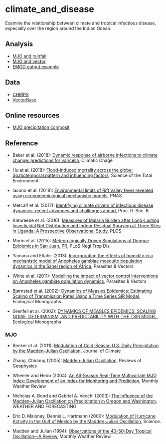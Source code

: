 # climate_and_disease
Examine the relationship between climate and tropical infectious disease, especially over the region around the Indian Ocean.

## Analysis

* [MJO and rainfall](http://nbviewer.jupyter.org/github/wy2136/climate_and_disease/blob/master/MJO_and_vector/rainfall_composite.ipynb)
* [MJO and vector](http://nbviewer.jupyter.org/github/wy2136/climate_and_disease/blob/master/MJO_and_vector/MJO_and_vector.ipynb)
* [EMOD output example](http://nbviewer.jupyter.org/github/wy2136/climate_and_disease/blob/master/EMOD/1_Malaria_Sandbox_run2/output/EMOD_output.ipynb)

## Data

* [CHIRPS](http://chg.geog.ucsb.edu/data/chirps/)
* [VectorBase](https://www.vectorbase.org)

## Online resources

* [MJO precipitation composit](http://www.cpc.ncep.noaa.gov/products/precip/CWlink/MJO/Composites/Tropical/precip.shtml)

## Reference

* Baker et al. (2018): [Dynamic response of airborne infections to climate change: predictions for varicella](https://doi.org/10.1007/s10584-018-2204-4), Climatic Chage

* Hu et al. (2018): [Flood-induced mortality across the globe: Spatiotemporal pattern and influencing factors](https://doi.org/10.1016/j.scitotenv.2018.06.197), Science of the Total Environment

* lacono et al. (2018): [Environmental limits of Rift Valley fever revealed using ecoepidemiological mechanistic models](https://doi.org/10.1073/pnas.1803264115), PNAS

* Metcalf et al. (2017): [Identifying climate drivers of infectious disease dynamics: recent advances and challenges ahead](https://doi.org/10.1098/rspb.2017.0901), Proc. R. Soc. B

* Katureebe et al. (2016): [Measures of Malaria Burden after Long-Lasting Insecticidal Net Distribution and Indoor Residual Spraying at Three Sites in Uganda: A Prospective Observational Study](https://doi.org/10.1371/journal.pmed.1002167), PLOS

* Morin et al. (2015): [Meteorologically Driven Simulations of Dengue Epidemics in San Juan, PR](https://doi.org/10.1371/journal.pntd.0004002), PLoS Negl Trop Dis

* Yamana and Eltahir (2013): [Incorporating the effects of humidity in a mechanistic model of Anopheles gambiae mosquito population dynamics in the Sahel region of Africa](https://doi.org/10.1186/1756-3305-6-235), Parasites & Vectors 

* White et al. (2011): [Modelling the impact of vector control interventions on Anopheles gambiae population dynamics](https://doi.org/10.1186/1756-3305-4-153), Parasites & Vectors

* Bjørnstad et al. (2002): [Dynamics of Measles Epidemics: Estimating Scaling of Transmission Rates Using a Time Series SIR Model](https://www.jstor.org/stable/3100023), Ecological Monographs

* Grenfell et al. (2002): <a href="https://doi.org/10.1890/0012-9615(2002)072[0185:DOMESN]2.0.CO;2">DYNAMICS OF MEASLES EPIDEMICS: SCALING NOISE, DETERMINISM, AND PREDICTABILITY WITH THE TSIR MODEL</a>, Ecological Monographs

### MJO 

* Becker et al. (2011): [Modulation of Cold-Season U.S. Daily Precipitation by the Madden–Julian Oscillation](https://doi.org/10.1175/2011JCLI4018.1), Journal of Climate

* Zhang, Chidong (2005): [Madden‐Julian Oscillation](https://agupubs.onlinelibrary.wiley.com/doi/abs/10.1029/2004RG000158), Reviews of Geophysics

* Wheeler and Hedo (2004): <a href="https://doi.org/10.1175/1520-0493(2004)132<1917:AARMMI>2.0.CO;2">An All-Season Real-Time Multivariate MJO Index: Development of an Index for Monitoring and Prediction</a>, Monthly Weather Review

* Nicholas A. Bond and Gabriel A. Vecchi (2003): <a href="https://doi.org/10.1175/1520-0434(2003)018<0600:TIOTMO>2.0.CO;2">The Influence of the Madden–Julian Oscillation on Precipitation in Oregon and Washington</a>, WEATHER AND FORECASTING

* Eric D. Maloney, Dennis L. Hartmann (2000): [Modulation of Hurricane Activity in the Gulf of Mexico by the Madden-Julian Oscillation](http://science.sciencemag.org/content/287/5460/2002), Science.

* Madden and Julian (1994): <a href="https://doi.org/10.1175/1520-0493(1994)122<0814:OOTDTO>2.0.CO;2">Observations of the 40–50-Day Tropical Oscillation—A Review</a>, Monthly Weather Review

